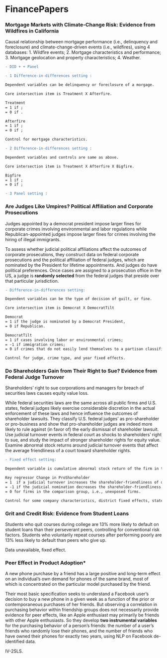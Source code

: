 # FinancePapers

### Mortgage Markets with Climate-Change Risk: Evidence from Wildfires in California

Causal relationship between mortgage performance (i.e., delinquency and foreclosure) and climate-change-driven events (i.e., wildfires), using 4 databases: 1. Wildfire events; 2. Mortgage characteristics and performance; 3. Mortgage geolocation and property characteristics; 4. Weather.


```diff
- DID + + Panel

- 1 Difference-in-differences setting :

Dependent variables can be delinquency or foreclosure of a morgage. 

Core intersection item is Treatment X Afterfire.

Treatment 
= 1 if ; 
= 0 if .

Afterfire 
= 1 if ;
= 0 if ; 

Control for mortgage characteristics.

- 2 Difference-in-differences setting :

Dependent variables and controls are same as above. 

Core intersection item is Treatment X Afterfire X Bigfire.

Bigfire 
= 1 if ;
= 0 if ; 

- 3 Panel setting :

```


### Are Judges Like Umpires? Political Affiliation and Corporate Prosecutions

Judges appointed by a democrat president impose larger fines for corporate crimes involving environmental and labor regulations while Republican-appointed judges impose larger fines for crimes involving the hiring of illegal immigrants.

To assess whether judicial political affiliations affect the outcomes of corporate prosecutions, they construct data on federal corporate prosecutions and the political affiliation of federal judges, which are nominated by the President for lifetime appointments. And judges do have political preferences. Once cases are assigned to a prosecution office in the US, 
a judge is **randomly selected** from the federal judges that preside over that particular jurisdiction.

```diff
- Difference-in-differences setting:

Dependent variables can be the type of decision of guilt, or fine. 

Core intersection item is Democrat X DemocratTilt

Democrat 
= 1 if the judge is nominated by a Democrat President, 
= 0 if Republican.

DemocratTilt 
= 1 if cases involving labor or environmental crimes;
= -1 if immigration crimes; 
= 0 if crimes that do not easily lend themselves to a partisan classification.

Control for judge, crime type, and year fixed effects.
```

### Do Shareholders Gain from Their Right to Sue? Evidence from Federal Judge Turnover

Shareholders’ right to sue corporations and managers for breach of securities laws causes equity value loss.

While federal securities laws are the same across all public firms and U.S. states, federal judges likely exercise considerable discretion in the actual enforcement of these laws and hence influence the outcomes of shareholder lawsuits. They classify U.S. federal judges’ as pro-shareholder or pro-business and show that pro-shareholder judges are indeed more likely to rule against (in favor of) the early dismissal of shareholder lawsuit. Use judicial turnover events in federal court as shocks to shareholders’ right to sue, and study the impact of stronger shareholder rights for equity value. Examine abnormal stock returns around judicial turnover events that affect the average friendliness of a court toward shareholder rights.

```diff
- Fixed effect setting:

Dependent variable is cumulative abnormal stock return of the firm in the 41 days around the change in court composition.

Key regressor Change in ProShareholder 
= 1  if a judicial turnover increases the shareholder-friendliness of district court k where the firm headquartered;
= -1 if the judicial nomination decreases the shareholder-friendliness of that court;
= 0 for firms in the comparison group, i.e., unexposed firms.

Control for some company characteristics, district fixed effects, state × date fixed effects.
```

### Grit and Credit Risk: Evidence from Student Loans

Students who quit courses during college are 13% more likely to default on student loans than their perseverant peers, controlling for conventional risk factors. Students who voluntarily repeat courses after performing poorly are 13% less likely to default than peers who give up.

Data unavailable, fixed effect.

### Peer Effect in Product Adoption*

A new phone purchase by a friend has a large positive and long-term effect on an individual’s own demand for phones of the same brand, most of which is concentrated on the particular model purchased by the friend. 

Their most basic specification seeks to understand a Facebook user’s decision to buy a new phone in a given week as a function of the prior or contemporaneous purchases of her friends. But observing a correlation in purchasing behavior within friendship groups does not necessarily provide evidence for peer effects, like an Apple enthusiast may primarily be friends with other Apple enthusiasts. So they develop **two instrumental variables** for the purchasing behavior of a person’s friends: the number of a user’s friends who randomly lose their phones, and the number of friends who have owned their phones for exactly two years, using NLP on Facebook de-identified data.

IV-2SLS.

